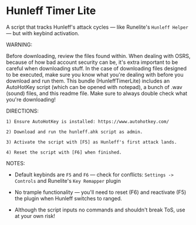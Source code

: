 # Hunleff Timer Lite

A script that tracks Hunleff's attack cycles — like Runelite's `Hunleff Helper` — but with keybind activation.

WARNING:

Before downloading, review the files found within. When dealing with OSRS, because of how bad account security can be, it's extra important to be careful when downloading stuff. In the case of downloading files designed to be executed, make sure you know what you're dealing with before you download and run them. This bundle (HunleffTimerLite) includes an AutoHotKey script (which can be opened with notepad), a bunch of .wav (sound) files, and this readme file. Make sure to always double check what you're downloading!

DIRECTIONS:

	1) Ensure AutoHotKey is installed: https://www.autohotkey.com/
	
	2) Download and run the hunleff.ahk script as admin.
	
	3) Activate the script with [F5] as Hunleff's first attack lands.
	
	4) Reset the script with [F6] when finished.
  
NOTES:

- Default keybinds are `F5` and `F6` — check for conflicts: `Settings -> Controls` and Runelite's `Key Remapper` plugin

- No trample functionality — you'll need to reset (F6) and reactivate (F5) the plugin when Hunleff switches to ranged.

- Although the script inputs no commands and shouldn't break ToS, use at your own risk!
